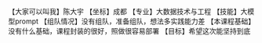 【大家可以叫我】陈大宇
【坐标】成都
【专业】大数据技术与工程
【技能】大模型prompt
【组队情况】没有组队，准备组队，想法多实践能力差
【本课程基础】没有什么基础，课程封装的很好，照做很容易部署
【目标】希望这次能坚持到底